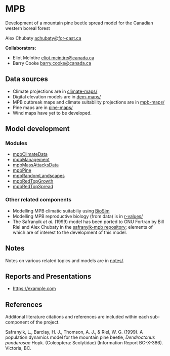 # MPB

Development of a mountain pine beetle spread model for the Canadian western boreal forest

Alex Chubaty <achubaty@for-cast.ca>

**Collaborators:**

- Eliot McIntire <eliot.mcintire@canada.ca>
- Barry Cooke <barry.cooke@canada.ca>

## Data sources

<!-- TODO: update repo urls -->

- Climate projections are in [climate-maps/](https://github.com/achubaty/MPB/tree/master/climate-maps)
- Digital elevation models are in [dem-maps/](https://github.com/achubaty/MPB/tree/master/dem-maps)
- MPB outbreak maps and climate suitability projections are in [mpb-maps/](https://github.com/achubaty/MPB/tree/master/mpb-maps)
- Pine maps are in [pine-maps/](https://github.com/achubaty/MPB/tree/master/pine-maps)
- Wind maps have yet to be developed.

## Model development

### Modules

- [mpbClimateData](https://github.com/achubaty/mpbClimateData)
- [mpbManagement](https://github.com/achubaty/mpbManagement)
- [mpbMassAttacksData](https://github.com/achubaty/mpbMassAttacksData)
- [mpbPine](https://github.com/achubaty/mpbPine)
- [mpbRandomLandscapes](https://github.com/achubaty/mpbRandomLandscapes)
- [mpbRedTopGrowth](https://github.com/achubaty/mpbRedTopGrowth)
- [mpbRedTopSpread](https://github.com/achubaty/mpbRedTopSpread)

### Other related components

- Modelling MPB climatic suitabiliy using [BioSim](https://github.com/achubaty/mpb-biosim)
- Modelling MPB reproductive biology (from data) is in [r-values/](https://github.com/achubaty/MPB/tree/master/r-values)
- The Safranyik *et al.* (1999) model has been ported to GNU Fortran by Bill Riel and Alex Chubaty in the [safranyik-mpb repository](https://github.com/achubaty/safranyik-mpb); elements of which are of interest to the development of this model.

## Notes

Notes on various related topics and models are in [notes/](https://github.com/achubaty/MPB/tree/master/notes).

## Reports and Presentations

<!-- TODO: add google drive links -->

- <https://example.com>

## References

Additonal literature citations and references are included within each sub-component of the project.

Safranyik, L., Barclay, H. J., Thomson, A. J., & Riel, W. G. (1999). A population dynamics model for the mountain pine beetle, *Dendroctonus ponderosae* Hopk. (Coleoptera: Scolytidae) (Information Report BC-X-386). Victoria, BC.
